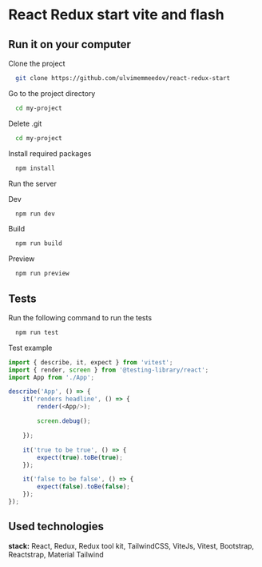 
# React Redux start vite and flash

## Run it on your computer

Clone the project

```bash
  git clone https://github.com/ulvimemmeedov/react-redux-start
```

Go to the project directory

```bash
  cd my-project
```

Delete .git

```bash
  cd my-project
```

Install required packages

```bash
  npm install
```

Run the server

Dev

```bash
  npm run dev
```

  
Build

```bash
  npm run build
```

Preview

```bash
  npm run preview
```

## Tests

Run the following command to run the tests

```bash
  npm run test
```

Test example

```js
import { describe, it, expect } from 'vitest';
import { render, screen } from '@testing-library/react';
import App from './App';

describe('App', () => {
    it('renders headline', () => {
        render(<App/>);

        screen.debug();

    });

    it('true to be true', () => {
        expect(true).toBe(true);
    });

    it('false to be false', () => {
        expect(false).toBe(false);
    });
});
```

## Used technologies

**stack:** React, Redux, Redux tool kit, TailwindCSS, ViteJs, Vitest, Bootstrap, Reactstrap, Material Tailwind

 